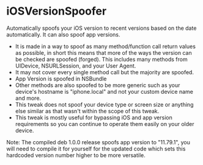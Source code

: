 # iOSVersionSpoofer
 Automatically spoofs your iOS version to recent versions based on the date automatically. It can also spoof app versions.

 - It is made in a way to spoof as many method/function call return values as possible, in short this means that more of the ways the version can be checked are spoofed (forged). This includes many methods from UIDevice, NSURLSession, and your User Agent.
 - It may not cover every single method call but the majority are spoofed.
 - App Version is spoofed in NSBundle
 - Other methods are also spoofed to be more generic such as your device's hostname is "iphone.local" and not your custom device name and more.
 - This tweak does not spoof your device type or screen size or anything else similar as that wasn't within the scope of this tweak.
 - This tweak is mostly useful for bypassing iOS and app version requirements so you can continue to operate them easily on your older device.

 Note: The compiled deb 1.0.0 release spoofs app version to "11.79.1", you will need to compile it for yourself for the updated code which sets this hardcoded version number higher to be more versatile.
